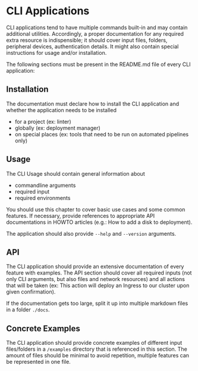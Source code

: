# CLI Applications

CLI applications tend to have multiple commands built-in and may contain additional utilities. Accordingly, a proper documentation for any required extra resource is indispensible; it should cover input files, folders, peripheral devices, authentication details. It might also contain special instructions for usage and/or installation.

The following sections must be present in the README.md file of every CLI application:

## Installation

The documentation must declare how to install the CLI application and whether the application needs to be installed

* for a project \(ex: linter\)
* globally \(ex: deployment manager\)
* on special places \(ex: tools that need to be run on automated pipelines only\)

## Usage

The CLI Usage should contain general information about

* commandline arguments
* required input
* required environments

You should use this chapter to cover basic use cases and some common features. If necessary, provide references to appropriate API documentations in HOWTO articles \(e.g.: How to add a disk to deployment\).

The application should also provide `--help` and `--version` arguments.

## API

The CLI application should provide an extensive documentation of every feature with examples. The API section should cover all required inputs \(not only CLI arguments, but also files and network resources\) and all actions that will be taken \(ex: This action will deploy an Ingress to our cluster upon given confirmation\).

If the documentation gets too large, split it up into multiple markdown files in a folder `./docs`.

## Concrete Examples

The CLI application should provide concrete examples of different input files/folders in a `/examples` directory that is referenced in this section. The amount of files should be minimal to avoid repetition, multiple features can be represented in one file.

